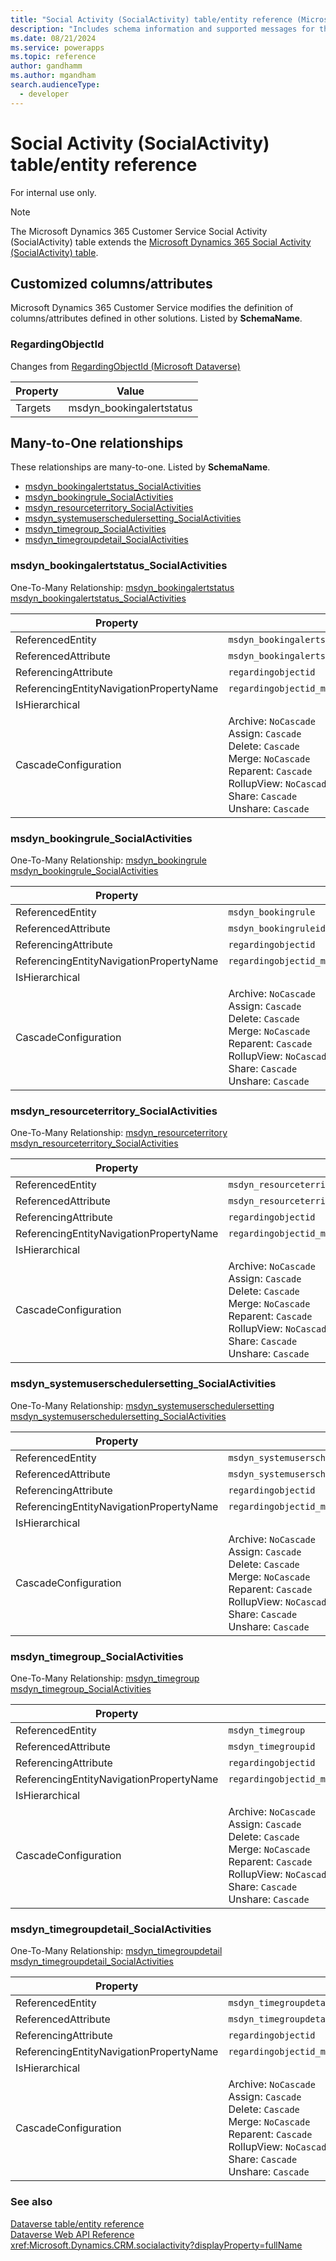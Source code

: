 ```yaml
---
title: "Social Activity (SocialActivity) table/entity reference (Microsoft Dynamics 365 Customer Service)"
description: "Includes schema information and supported messages for the Social Activity (SocialActivity) table/entity with Microsoft Dynamics 365 Customer Service."
ms.date: 08/21/2024
ms.service: powerapps
ms.topic: reference
author: gandhamm
ms.author: mgandham
search.audienceType: 
  - developer
---
```


# Social Activity (SocialActivity) table/entity reference

For internal use only.

> [!NOTE]
> The Microsoft Dynamics 365 Customer Service Social Activity (SocialActivity) table extends the [Microsoft Dynamics 365 Social Activity (SocialActivity) table](/dynamics365/developer/entities/socialactivity).



## Customized columns/attributes

Microsoft Dynamics 365 Customer Service modifies the definition of columns/attributes defined in other solutions. Listed by **SchemaName**.

### <a name="BKMK_RegardingObjectId"></a> RegardingObjectId

Changes from [RegardingObjectId (Microsoft Dataverse)](/power-apps/developer/data-platform/reference/entities/socialactivity#BKMK_RegardingObjectId)

|Property|Value|
|---|---|
|Targets|msdyn_bookingalertstatus|


## Many-to-One relationships

These relationships are many-to-one. Listed by **SchemaName**.

- [msdyn_bookingalertstatus_SocialActivities](#BKMK_msdyn_bookingalertstatus_SocialActivities)
- [msdyn_bookingrule_SocialActivities](#BKMK_msdyn_bookingrule_SocialActivities)
- [msdyn_resourceterritory_SocialActivities](#BKMK_msdyn_resourceterritory_SocialActivities)
- [msdyn_systemuserschedulersetting_SocialActivities](#BKMK_msdyn_systemuserschedulersetting_SocialActivities)
- [msdyn_timegroup_SocialActivities](#BKMK_msdyn_timegroup_SocialActivities)
- [msdyn_timegroupdetail_SocialActivities](#BKMK_msdyn_timegroupdetail_SocialActivities)

### <a name="BKMK_msdyn_bookingalertstatus_SocialActivities"></a> msdyn_bookingalertstatus_SocialActivities

One-To-Many Relationship: [msdyn_bookingalertstatus msdyn_bookingalertstatus_SocialActivities](msdyn_bookingalertstatus.md#BKMK_msdyn_bookingalertstatus_SocialActivities)

|Property|Value|
|---|---|
|ReferencedEntity|`msdyn_bookingalertstatus`|
|ReferencedAttribute|`msdyn_bookingalertstatusid`|
|ReferencingAttribute|`regardingobjectid`|
|ReferencingEntityNavigationPropertyName|`regardingobjectid_msdyn_bookingalertstatus_socialactivity`|
|IsHierarchical||
|CascadeConfiguration|Archive: `NoCascade`<br />Assign: `Cascade`<br />Delete: `Cascade`<br />Merge: `NoCascade`<br />Reparent: `Cascade`<br />RollupView: `NoCascade`<br />Share: `Cascade`<br />Unshare: `Cascade`|

### <a name="BKMK_msdyn_bookingrule_SocialActivities"></a> msdyn_bookingrule_SocialActivities

One-To-Many Relationship: [msdyn_bookingrule msdyn_bookingrule_SocialActivities](msdyn_bookingrule.md#BKMK_msdyn_bookingrule_SocialActivities)

|Property|Value|
|---|---|
|ReferencedEntity|`msdyn_bookingrule`|
|ReferencedAttribute|`msdyn_bookingruleid`|
|ReferencingAttribute|`regardingobjectid`|
|ReferencingEntityNavigationPropertyName|`regardingobjectid_msdyn_bookingrule_socialactivity`|
|IsHierarchical||
|CascadeConfiguration|Archive: `NoCascade`<br />Assign: `Cascade`<br />Delete: `Cascade`<br />Merge: `NoCascade`<br />Reparent: `Cascade`<br />RollupView: `NoCascade`<br />Share: `Cascade`<br />Unshare: `Cascade`|

### <a name="BKMK_msdyn_resourceterritory_SocialActivities"></a> msdyn_resourceterritory_SocialActivities

One-To-Many Relationship: [msdyn_resourceterritory msdyn_resourceterritory_SocialActivities](msdyn_resourceterritory.md#BKMK_msdyn_resourceterritory_SocialActivities)

|Property|Value|
|---|---|
|ReferencedEntity|`msdyn_resourceterritory`|
|ReferencedAttribute|`msdyn_resourceterritoryid`|
|ReferencingAttribute|`regardingobjectid`|
|ReferencingEntityNavigationPropertyName|`regardingobjectid_msdyn_resourceterritory_socialactivity`|
|IsHierarchical||
|CascadeConfiguration|Archive: `NoCascade`<br />Assign: `Cascade`<br />Delete: `Cascade`<br />Merge: `NoCascade`<br />Reparent: `Cascade`<br />RollupView: `NoCascade`<br />Share: `Cascade`<br />Unshare: `Cascade`|

### <a name="BKMK_msdyn_systemuserschedulersetting_SocialActivities"></a> msdyn_systemuserschedulersetting_SocialActivities

One-To-Many Relationship: [msdyn_systemuserschedulersetting msdyn_systemuserschedulersetting_SocialActivities](msdyn_systemuserschedulersetting.md#BKMK_msdyn_systemuserschedulersetting_SocialActivities)

|Property|Value|
|---|---|
|ReferencedEntity|`msdyn_systemuserschedulersetting`|
|ReferencedAttribute|`msdyn_systemuserschedulersettingid`|
|ReferencingAttribute|`regardingobjectid`|
|ReferencingEntityNavigationPropertyName|`regardingobjectid_msdyn_systemuserschedulersetting_socialactivity`|
|IsHierarchical||
|CascadeConfiguration|Archive: `NoCascade`<br />Assign: `Cascade`<br />Delete: `Cascade`<br />Merge: `NoCascade`<br />Reparent: `Cascade`<br />RollupView: `NoCascade`<br />Share: `Cascade`<br />Unshare: `Cascade`|

### <a name="BKMK_msdyn_timegroup_SocialActivities"></a> msdyn_timegroup_SocialActivities

One-To-Many Relationship: [msdyn_timegroup msdyn_timegroup_SocialActivities](msdyn_timegroup.md#BKMK_msdyn_timegroup_SocialActivities)

|Property|Value|
|---|---|
|ReferencedEntity|`msdyn_timegroup`|
|ReferencedAttribute|`msdyn_timegroupid`|
|ReferencingAttribute|`regardingobjectid`|
|ReferencingEntityNavigationPropertyName|`regardingobjectid_msdyn_timegroup_socialactivity`|
|IsHierarchical||
|CascadeConfiguration|Archive: `NoCascade`<br />Assign: `Cascade`<br />Delete: `Cascade`<br />Merge: `NoCascade`<br />Reparent: `Cascade`<br />RollupView: `NoCascade`<br />Share: `Cascade`<br />Unshare: `Cascade`|

### <a name="BKMK_msdyn_timegroupdetail_SocialActivities"></a> msdyn_timegroupdetail_SocialActivities

One-To-Many Relationship: [msdyn_timegroupdetail msdyn_timegroupdetail_SocialActivities](msdyn_timegroupdetail.md#BKMK_msdyn_timegroupdetail_SocialActivities)

|Property|Value|
|---|---|
|ReferencedEntity|`msdyn_timegroupdetail`|
|ReferencedAttribute|`msdyn_timegroupdetailid`|
|ReferencingAttribute|`regardingobjectid`|
|ReferencingEntityNavigationPropertyName|`regardingobjectid_msdyn_timegroupdetail_socialactivity`|
|IsHierarchical||
|CascadeConfiguration|Archive: `NoCascade`<br />Assign: `Cascade`<br />Delete: `Cascade`<br />Merge: `NoCascade`<br />Reparent: `Cascade`<br />RollupView: `NoCascade`<br />Share: `Cascade`<br />Unshare: `Cascade`|



### See also

[Dataverse table/entity reference](../about-entity-reference.md)  
[Dataverse Web API Reference](/power-apps/developer/data-platform/webapi/reference/about)   
<xref:Microsoft.Dynamics.CRM.socialactivity?displayProperty=fullName>
